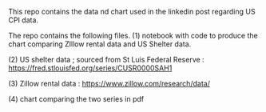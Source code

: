 This repo contains the data nd chart used in the linkedin post regarding US CPI data.

The repo contains the following files.
(1) notebook with code to produce the chart comparing ZIllow rental data and US Shelter data.

(2) US shelter data  ; sourced from St Luis Federal Reserve : https://fred.stlouisfed.org/series/CUSR0000SAH1

(3) Zillow rental data : https://www.zillow.com/research/data/

(4) chart comparing the two series in pdf
